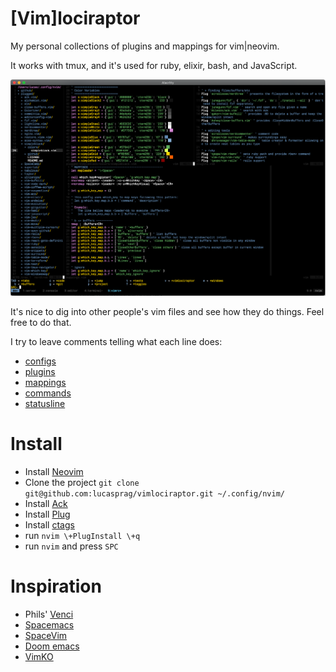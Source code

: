 [Vim]lociraptor
===============

My personal collections of plugins and mappings for vim|neovim.

It works with tmux, and it's used for ruby, elixir, bash, and JavaScript.

![nvim](github/vimlociraptor2.png)

It's nice to dig into other people's vim files and see how they do things. Feel free to do that.

I try to leave comments telling what each line does:

  - [configs](configs.vim)
  - [plugins](plugins.vim)
  - [mappings](mappings.vim)
  - [commands](commands.vim)
  - [statusline](statusline.vim)


# Install

  - Install [Neovim](https://neovim.io)
  - Clone the project `git clone git@github.com:lucasprag/vimlociraptor.git ~/.config/nvim/`
  - Install [Ack](http://beyondgrep.com/install/)
  - Install [Plug](https://github.com/junegunn/vim-plug)
  - Install [ctags](https://github.com/universal-ctags/homebrew-universal-ctags)
  - run `nvim \+PlugInstall \+q`
  - run `nvim` and press `SPC`


# Inspiration

  - Phils' [Venci](https://github.com/philss/venci)
  - [Spacemacs](http://spacemacs.org/)
  - [SpaceVim](https://spacevim.org/)
  - [Doom emacs](https://github.com/hlissner/doom-emacs)
  - [VimKO](https://github.com/AlexVKO/VimKO)

